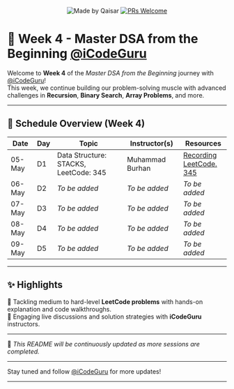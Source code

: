 <div align="center">

![Made by Qaisar](https://img.shields.io/badge/Made%20by-Qaisar%20Abbas-blueviolet)
[![PRs Welcome](https://img.shields.io/badge/PRs-welcome-brightgreen.svg?style=flat-square)](http://makeapullrequest.com)

</div>

# 📘 Week 4 - Master DSA from the Beginning [@iCodeGuru](https://www.linkedin.com/company/icode-guru/posts/?feedView=all)

Welcome to **Week 4** of the *Master DSA from the Beginning* journey with [@iCodeGuru](https://www.linkedin.com/company/icode-guru/posts/?feedView=all)!  
This week, we continue building our problem-solving muscle with advanced challenges in **Recursion**, **Binary Search**, **Array Problems**, and more.

---

## 📅 Schedule Overview (Week 4)

| Date      | Day | Topic                    | Instructor(s)     | Resources |
|-----------|-----|---------------------------|-------------------|-----------|
| 05-May    | D1  | Data Structure: STACKS, LeetCode: 345         | Muhammad Burhan     | [Recording](https://www.facebook.com/iCodeguru/videos/1008945264638221/)<br>[LeetCode. 345](https://leetcode.com/problems/reverse-vowels-of-a-string/description/) |
| 06-May    | D2  | *To be added*             | *To be added*     | *To be added* |
| 07-May    | D3  | *To be added*             | *To be added*     | *To be added* |
| 08-May    | D4  | *To be added*             | *To be added*     | *To be added* |
| 09-May    | D5  | *To be added*             | *To be added*     | *To be added* |

---

## ✨ Highlights
🔹 Tackling medium to hard-level **LeetCode problems** with hands-on explanation and code walkthroughs.    
🔹 Engaging live discussions and solution strategies with **iCodeGuru** instructors.

---

📌 *This README will be continuously updated as more sessions are completed.*

---

Stay tuned and follow [@iCodeGuru](https://www.linkedin.com/company/icode-guru/posts/?feedView=all) for more updates!

---
